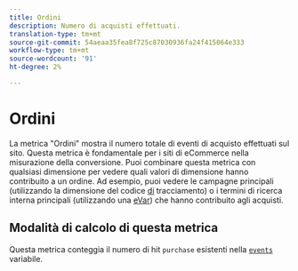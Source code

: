```yaml
---
title: Ordini
description: Numero di acquisti effettuati.
translation-type: tm+mt
source-git-commit: 54aeaa35fea8f725c87030936fa24f415064e333
workflow-type: tm+mt
source-wordcount: '91'
ht-degree: 2%

---
```



# Ordini

La metrica &quot;Ordini&quot; mostra il numero totale di eventi di acquisto effettuati sul sito. Questa metrica è fondamentale per i siti di eCommerce nella misurazione della conversione. Puoi combinare questa metrica con qualsiasi dimensione per vedere quali valori di dimensione hanno contribuito a un ordine. Ad esempio, puoi vedere le campagne principali (utilizzando la dimensione del codice [di](../dimensions/tracking-code.md) tracciamento) o i termini di ricerca interna principali (utilizzando una [eVar](../dimensions/evar.md)) che hanno contribuito agli acquisti.

## Modalità di calcolo di questa metrica

Questa metrica conteggia il numero di hit `purchase` esistenti nella [`events`](/help/implement/vars/page-vars/events/events-overview.md) variabile.

